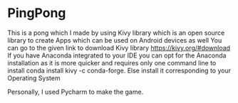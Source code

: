 # PingPong
This is a pong which I made by using Kivy library which is an open source library to create Apps which can be used on Android devices as well
You can go to the given link to download Kivy library 
https://kivy.org/#download
If you have Anaconda integrated to your IDE you can opt for the Anaconda installation as it is more quicker and requires only one command line to install
   conda install kivy -c conda-forge. 
Else install it corresponding to your Operating System

Personally, I used Pycharm to make the game.
